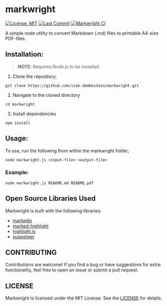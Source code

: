 # markwright

[![License: MIT](https://badgen.net/github/license/isak-dombestein/markwright)](LICENSE)
[![Last Commit](https://badgen.net/github/last-commit/isak-dombestein/markwright)](https://github.com/isak-dombestein/markwright/commits/main/)
[![Markwright CI](https://github.com/isak-dombestein/markwright/actions/workflows/ci.yml/badge.svg)](https://github.com/isak-dombestein/markwright/actions/workflows/ci.yml)

A simple node utility to convert Markdown (.md) files to printable A4-size PDF-files.

## Installation:
> **NOTE:** Requires Node.js to be installed

1. Clone the repository;
```shell
git clone https://github.com/isak-dombestein/markwright.git
```

2. Navigate to the cloned directory
```shell
cd markwright
```

3. Install dependencies
```shell
npm install
```

## Usage:
To use, run the following from within the markwright folder;

```shell
node markwright.js <input-file> <output-file>
```

### Example:
```shell
node markwright.js README.md README.pdf
```

## Open Source Libraries Used
Markwright is built with the following libraries:
- [markedjs](https://github.com/markedjs/marked)
- [marked-highlight](https://github.com/markedjs/marked-highlight)
- [highlight.js](https://highlightjs.org/)
- [puppeteer](https://pptr.dev/)

## CONTRIBUTING
Contributions are welcome! If you find a bug or have suggestions for extra functionality, feel free to open an issue or submit a pull request.

## LICENSE
Markwright is licensed under the MIT License. See the [LICENSE](https://github.com/isak-dombestein/markwright/LICENSE.md) for details.